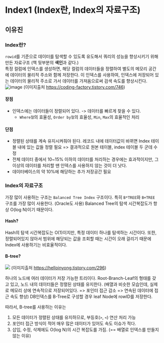 # Index1 (Index란, Index의 자료구조)
## 이유진
### Index란?
`rowid`를 기준으로 데이터를 탐색할 수 있도록 유도해서 쿼리의 성능을 향상시키기 위해 만든 자료구조 (책 뒷부분의 **색인**과 같다.)  
특정 컬럼에 인덱스를 생성하면, 해당 컬럼의 데이터들을 정렬하여 별도의 메모리 공간에 데이터의 물리적 주소와 함께 저장한다. 이 인덱스를 사용하여, 인덱스에 저장되어 있는 데이터의 물리적 주소로 가서 데이터를 가져옴으로써 검색 속도를 향상시킨다.
![image](https://user-images.githubusercontent.com/37680108/136246636-c49e98c6-6fe8-4682-9441-cb2f55276138.png)
(이미지출처 https://coding-factory.tistory.com/746)

#### 장점
- 인덱스에는 데이터들이 정렬되어 있다. -> 데이터를 빠르게 찾을 수 있다.
    - `Where절`의 효율성, `Order by절`의 효율성, `Min`, `Max`의 효율적인 처리

#### 단점
- 정렬된 상태를 계속 유지시켜줘야 된다. 
레코드 내에 데이터값이 바뀌면 Index 테이블 내에 있는 값들 정렬 필요 => 결과적으로 원본 테이블, index 테이블 두 군데 수정
- 전체 데이터 중에서 10~15% 이하의 데이터를 처리하는 경우에는 효과적이지만, 그 이상의 데이터를 처리할 땐 인덱스를 사용하지 않는 것이 더 낫다.
- 데이터베이스의 약 10%에 해당하는 추가 저장공간 필요

### Index의 자료구조
가장 많이 사용하는 구조는 `Balanced Tree Index` 구조이다. 특히 `B*TREE`와 `B+TREE` 구조를 가장 많이 사용한다. (Oracle도 사용) Balanced Tree의 탐색 시간복잡도가 항상 O(log N)이기 때문이다. 

#### Hash?
Hash의 탐색 시간복잡도는 O(1)이지만, 특정 데이터 하나를 탐색하는 시간이다. 또한, 정렬되어있지 않아서 범위에 해당되는 값을 조회할 때는 시간이 오래 걸리기 때문에 Index에 사용하기는 비효율적이다.

#### B-tree?
![](https://img1.daumcdn.net/thumb/R1280x0/?scode=mtistory2&fname=https%3A%2F%2Fblog.kakaocdn.net%2Fdn%2FdeYkf3%2Fbtq6LOy2zhZ%2FVpbOWpElW1lrEsXPgbJgp1%2Fimg.png)
(이미지출처  https://helloinyong.tistory.com/296)

하나의 노드에 여러 데이터가 저장 가능한 트리이다. Root-Branch-Leaf의 형태를 갖고 있고, 노드 내의 데이터들은 정렬된 상태를 유지한다. (배열과 비슷한 모습인데, 실제로 메모리 상에 연속적으로 저장되어있다. => 포인터 접근 감소 => 연속된 데이터에 접근 속도 향상) DB인덱스를 B-Tree로 구성할 경우 leaf Node에 rowID를 저장한다.

따라서, B-tree를 사용하는 이유는
1. 모든 데이터가 정렬된 상태를 유지하므로, 부등호(`>`, `<`) 연산 처리 가능
2. 포인터 접근 방식이 적어 매우 많은 데이터가 있어도 속도 이슈가 적다.
3. 삽입, 수정, 삭제에도 O(log N)의 시간 복잡도를 가짐. (== 배열로 인덱스를 만들지 않는 이유)
